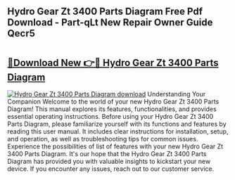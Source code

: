 ## Hydro Gear Zt 3400 Parts Diagram Free Pdf Download - Part-qLt New Repair Owner Guide Qecr5

# <h2><a href="http://dfhoc9l.blite.top/?on=Hydro+Gear+Zt+3400+Parts+Diagram">🔗Download New 👉🔴 Hydro Gear Zt 3400 Parts Diagram</a></h2>

[![Hydro Gear Zt 3400 Parts Diagram download](https://i.imgur.com/lujVjoI.png)](http://dfhoc9l.blite.top/?on=Hydro+Gear+Zt+3400+Parts+Diagram)
Understanding Your Companion Welcome to the world of your new Hydro Gear Zt 3400 Parts Diagram! This manual explores its features, functionalities, and provides essential operating instructions. Before using your Hydro Gear Zt 3400 Parts Diagram, please familiarize yourself with its functions and features by reading this user manual. It includes clear instructions for installation, setup, and operation, as well as troubleshooting tips for common issues. Experience the possibilities of list of features with your new Hydro Gear Zt 3400 Parts Diagram. It's our hope that the Hydro Gear Zt 3400 Parts Diagram has provided you with valuable insights to kickstart your new device. If you encounter any issues, reach out to our customer service.
